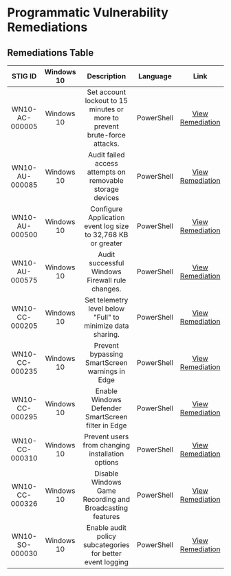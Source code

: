 # Programmatic Vulnerability Remediations

## Remediations Table

| STIG ID | Windows 10 | Description                                    | Language   | Link                                                                                   |
|:-------:|:----------:|:----------------------------------------------:|:----------:|:-------------------------------------------------------------------------------------:|
| WN10-AC-000005   | Windows 10 | Set account lockout to 15 minutes or more to prevent brute-force attacks.       | PowerShell | [View Remediation](https://github.com/akintolahammed/STIG-Implementations-Remediation-WN10-AC-000005/blob/main/README.md) |
| WN10-AU-000085   | Windows 10 | Audit failed access attempts on removable storage devices | PowerShell       | [View Remediation](https://github.com/joshcybertest/programmatic-vulnerability-remediations/blob/main/scripts/bash-template.sh)        |
| WN10-AU-000500   | Windows 10 | Configure Application event log size to 32,768 KB or greater | PowerShell       | [View Remediation](https://github.com/joshcybertest/programmatic-vulnerability-remediations/blob/main/scripts/bash-template.sh)        |
| WN10-AU-000575   | Windows 10 | Audit successful Windows Firewall rule changes. | PowerShell       | [View Remediation](https://github.com/joshcybertest/programmatic-vulnerability-remediations/blob/main/scripts/bash-template.sh)        |
| WN10-CC-000205   | Windows 10 | Set telemetry level below "Full" to minimize data sharing. | PowerShell       | [View Remediation](https://github.com/joshcybertest/programmatic-vulnerability-remediations/blob/main/scripts/bash-template.sh)        |
| WN10-CC-000235   | Windows 10 | Prevent bypassing SmartScreen warnings in Edge | PowerShell       | [View Remediation](https://github.com/joshcybertest/programmatic-vulnerability-remediations/blob/main/scripts/bash-template.sh)        |
| WN10-CC-000295   | Windows 10 | Enable Windows Defender SmartScreen filter in Edge | PowerShell       | [View Remediation](https://github.com/joshcybertest/programmatic-vulnerability-remediations/blob/main/scripts/bash-template.sh)        |
| WN10-CC-000310   | Windows 10 | Prevent users from changing installation options | PowerShell       | [View Remediation](https://github.com/joshcybertest/programmatic-vulnerability-remediations/blob/main/scripts/bash-template.sh)        |
| WN10-CC-000326   | Windows 10 | Disable Windows Game Recording and Broadcasting features | PowerShell       | [View Remediation](https://github.com/joshcybertest/programmatic-vulnerability-remediations/blob/main/scripts/bash-template.sh)        |
| WN10-SO-000030   | Windows 10 | Enable audit policy subcategories for better event logging | PowerShell       | [View Remediation](https://github.com/joshcybertest/programmatic-vulnerability-remediations/blob/main/scripts/bash-template.sh)        |
